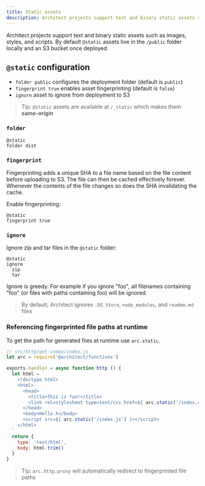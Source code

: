 ```yaml
---
title: Static assets
description: Architect projects support text and binary static assets such as images, styles, and scripts.
---
```


Architect projects support text and binary static assets such as images, styles, and scripts. By default `@static` assets live in the `/public` folder locally and an S3 bucket once deployed.

## `@static` configuration

- `folder public` configures the deployment folder (default is `public`)
- `fingerprint true` enables asset fingerprinting (default is `false`)
- `ignore` asset to ignore from deployment to S3

> Tip: `@static` assets are available at `/_static` which makes them **same-origin**

### `folder`

```arc
@static
folder dist
```

### `fingerprint`

Fingerprinting adds a unique SHA to a file name based on the file content before uploading to S3. The file can then be cached effectively forever. Whenever the contents of the file changes so does the SHA invalidating the cache. 

Enable fingerprinting:

```arc
@static
fingerprint true
```

### `ignore`

Ignore zip and tar files in the `@static` folder:

```arc
@static
ignore
  zip
  tar
```

Ignore is greedy. For example if you ignore "foo", all filenames containing "foo" (or files with paths containing foo) will be ignored.

> By default, Architect ignores `.DS_Store`, `node_modules`, and `readme.md` files

### Referencing fingerprinted file paths at runtime

To get the path for generated files at runtime use `arc.static`.

```javascript
// src/http/get-index/index.js
let arc = require('@architect/functions')

exports.handler = async function http () {
  let html = `
    <!doctype html>
    <html>
      <head>
        <title>This is fun!</title>
        <link rel=stylesheet type=text/css href=${ arc.static('/index.css') }>
      </head>
      <body>Hello ƛ</body>
      <script src=${ arc.static('/index.js') }></script>
    </html>
  `
  return {
    type: 'text/html',
    body: html.trim()
  }
}
```

> Tip: `arc.http.proxy` will automatically redirect to fingerprinted file paths

